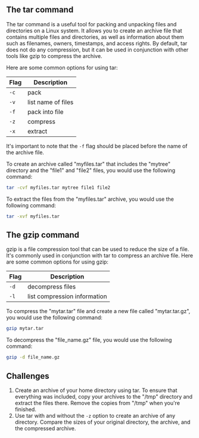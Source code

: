 ## The tar command
The tar command is a useful tool for packing and unpacking files and directories on a Linux system. It allows you to create an archive file that contains multiple files and directories, as well as information about them such as filenames, owners, timestamps, and access rights. By default, tar does not do any compression, but it can be used in conjunction with other tools like gzip to compress the archive.

Here are some common options for using tar:

| Flag | Description |
| --- | --- |
| `-c` | pack |
| `-v` | list name of files |
| `-f` | pack into file |
| `-z` | compress |
| `-x` | extract |

It's important to note that the `-f` flag should be placed before the name of the archive file.

To create an archive called "myfiles.tar" that includes the "mytree" directory and the "file1" and "file2" files, you would use the following command:

```bash
tar -cvf myfiles.tar mytree file1 file2
```

To extract the files from the "myfiles.tar" archive, you would use the following command:

```bash
tar -xvf myfiles.tar
```

## The gzip command

gzip is a file compression tool that can be used to reduce the size of a file. It's commonly used in conjunction with tar to compress an archive file. Here are some common options for using gzip:

| Flag | Description |
| --- | --- |
| `-d` | decompress files |
| `-l` | list compression information |

To compress the "mytar.tar" file and create a new file called "mytar.tar.gz", you would use the following command:

```bash
gzip mytar.tar
```

To decompress the "file_name.gz" file, you would use the following command:

```bash
gzip -d file_name.gz
```

## Challenges

1. Create an archive of your home directory using tar. To ensure that everything was included, copy your archives to the "/tmp" directory and extract the files there. Remove the copies from "/tmp" when you're finished.
1. Use tar with and without the `-z` option to create an archive of any directory. Compare the sizes of your original directory, the archive, and the compressed archive. 
